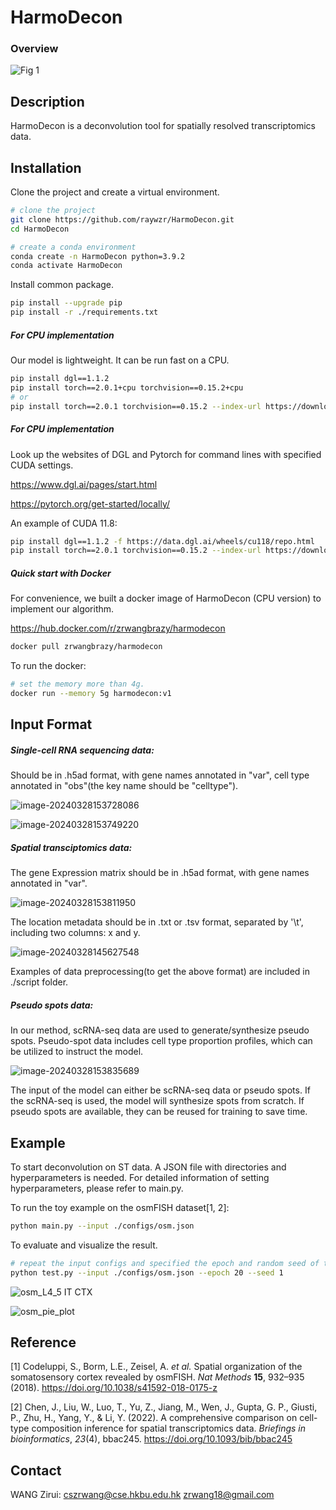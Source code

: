 # HarmoDecon

### **Overview**

![Fig 1](https://github.com/raywzr/HarmoDecon/assets/81131673/bfc20f57-6258-4865-89b1-05ca1c9c8d84)

## **Description**

HarmoDecon is a deconvolution tool for spatially resolved transcriptomics data.

## **Installation**

Clone the project and create a virtual environment.

```bash
# clone the project
git clone https://github.com/raywzr/HarmoDecon.git
cd HarmoDecon

# create a conda environment
conda create -n HarmoDecon python=3.9.2
conda activate HarmoDecon
```

Install common package.

```bash
pip install --upgrade pip
pip install -r ./requirements.txt
```

##### For CPU implementation

Our model is lightweight. It can be run fast on a CPU.

```bash
pip install dgl==1.1.2
pip install torch==2.0.1+cpu torchvision==0.15.2+cpu
# or
pip install torch==2.0.1 torchvision==0.15.2 --index-url https://download.pytorch.org/whl/cpu
```

##### For CPU implementation

Look up the websites of DGL and Pytorch for command lines with specified CUDA settings.

https://www.dgl.ai/pages/start.html

https://pytorch.org/get-started/locally/

An example of CUDA 11.8:

```bash
pip install dgl==1.1.2 -f https://data.dgl.ai/wheels/cu118/repo.html
pip install torch==2.0.1 torchvision==0.15.2 --index-url https://download.pytorch.org/whl/cu118
```

##### Quick start with Docker

For convenience, we built a docker image of HarmoDecon (CPU version) to  implement our algorithm.

https://hub.docker.com/r/zrwangbrazy/harmodecon

```bash
docker pull zrwangbrazy/harmodecon
```

To run the docker:

```bash
# set the memory more than 4g. 
docker run --memory 5g harmodecon:v1
```

## **Input Format**

##### Single-cell RNA sequencing data: 

Should be in .h5ad format, with gene names annotated in "var", cell type annotated in "obs"(the key name should be "celltype").

![image-20240328153728086](https://github.com/raywzr/HarmoDecon/assets/81131673/20f44027-b28d-4a69-bb4b-337fae0f87fa)

![image-20240328153749220](https://github.com/raywzr/HarmoDecon/assets/81131673/e7ff0add-0896-429e-ada6-6cb24462cbbc)

##### Spatial transciptomics data: 

The gene Expression matrix should be in .h5ad format, with gene names annotated in "var".

![image-20240328153811950](https://github.com/raywzr/HarmoDecon/assets/81131673/bdb8bf7e-f00d-42d0-9810-c9392f82e4d6)

The location metadata should be in .txt or .tsv format, separated by '\t', including two columns: x and y.

![image-20240328145627548](https://github.com/raywzr/HarmoDecon/assets/81131673/db4c990d-bf18-4eb2-b5d1-a0fdf37007fe)

 Examples of data preprocessing(to get the above format) are included in ./script folder.

##### Pseudo spots data: 

In our method, scRNA-seq data are used to generate/synthesize pseudo spots. Pseudo-spot data includes cell type proportion profiles, which can be utilized to instruct the model.

![image-20240328153835689](https://github.com/raywzr/HarmoDecon/assets/81131673/289f0d60-0ec7-47a0-a484-eb8b8db6a2f2)

The input of the model can either be scRNA-seq data or pseudo spots. If the scRNA-seq is used, the model will synthesize spots from scratch. If pseudo spots are available, they can be reused for training to save time.

## **Example**

To start deconvolution on ST data. A JSON file with directories and hyperparameters is needed. For detailed information of setting hyperparameters, please refer to main.py.

To run the toy example on the osmFISH dataset[1, 2]:

```bash
python main.py --input ./configs/osm.json
```

To evaluate and visualize the result.

```bash
# repeat the input configs and specified the epoch and random seed of the model
python test.py --input ./configs/osm.json --epoch 20 --seed 1
```

![osm_L4_5 IT CTX](https://github.com/raywzr/HarmoDecon/assets/81131673/fae2dd0c-3f56-4934-9d36-971d8ae64483)

![osm_pie_plot](https://github.com/raywzr/HarmoDecon/assets/81131673/0faa3a05-f078-4b4f-8cda-35da20d12cbc)


## **Reference**

[1] Codeluppi, S., Borm, L.E., Zeisel, A. *et al.* Spatial organization of the somatosensory cortex revealed by osmFISH. *Nat Methods* **15**, 932–935 (2018). https://doi.org/10.1038/s41592-018-0175-z

[2] Chen, J., Liu, W., Luo, T., Yu, Z., Jiang, M., Wen, J., Gupta, G. P., Giusti, P., Zhu, H., Yang, Y., & Li, Y. (2022). A comprehensive comparison on cell-type composition inference for spatial transcriptomics data. *Briefings in bioinformatics*, *23*(4), bbac245. https://doi.org/10.1093/bib/bbac245

## **Contact**

WANG Zirui: cszrwang@cse.hkbu.edu.hk zrwang18@gmail.com

